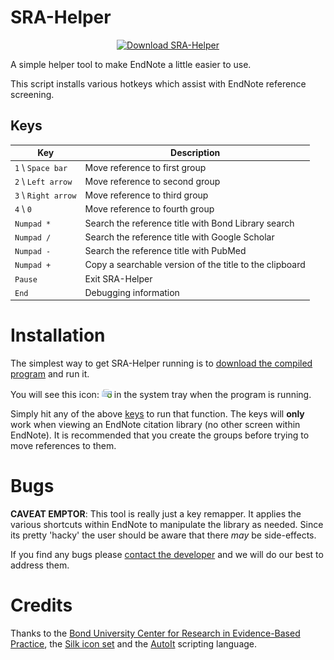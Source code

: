 SRA-Helper
==========

<p align="center"><a href="https://github.com/CREBP/SRA-Helper/raw/master/SRA-Helper.exe">
  <img src="https://raw.githubusercontent.com/CREBP/SRA-Helper/master/src/img/download.png" alt="Download SRA-Helper"/>
</a></p>

A simple helper tool to make EndNote a little easier to use.

This script installs various hotkeys which assist with EndNote reference screening.


Keys
----

| Key                 | Description                                             |
|---------------------|---------------------------------------------------------|
| `1` \ `Space bar`   | Move reference to first group                           |
| `2` \ `Left arrow`  | Move reference to second group                          |
| `3` \ `Right arrow` | Move reference to third group                           |
| `4` \ `0`           | Move reference to fourth group                          |
| `Numpad *`          | Search the reference title with Bond Library search     |
| `Numpad /`          | Search the reference title with Google Scholar          |
| `Numpad -`          | Search the reference title with PubMed                  |
| `Numpad +`          | Copy a searchable version of the title to the clipboard |
| `Pause`             | Exit SRA-Helper                                         |
| `End`               | Debugging information                                   |


Installation
============
The simplest way to get SRA-Helper running is to [download the compiled program](https://github.com/CREBP/SRA-Helper/raw/master/SRA-Helper.exe) and run it.

You will see this icon: ![SRA-Helper tray icon](src/SRA-Helper.png) in the system tray when the program is running.

Simply hit any of the above [keys](#keys) to run that function. The keys will **only** work when viewing an EndNote citation library (no other screen within EndNote). It is recommended that you create the groups before trying to move references to them.


Bugs
====
**CAVEAT EMPTOR**: This tool is really just a key remapper. It applies the various shortcuts within EndNote to manipulate the library as needed. Since its pretty 'hacky' the user should be aware that there *may* be side-effects.

If you find any bugs please [contact the developer](mailto:matt_carter@bond.edu.au) and we will do our best to address them.


Credits
=======
Thanks to the [Bond University Center for Research in Evidence-Based Practice](http://www.crebp.net.au), the [Silk icon set](http://www.famfamfam.com/lab/icons/silk) and the [AutoIt](http://autoitscript.com) scripting language.
